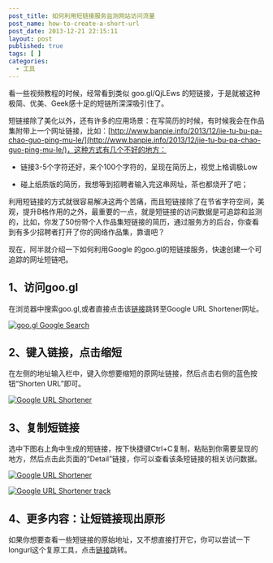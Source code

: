 ```yaml
---
post_title: 如何利用短链接服务监测网站访问流量
post_name: how-to-create-a-short-url
post_date: 2013-12-21 22:15:11
layout: post
published: true
tags: [ ]
categories:
  - 工具
---
```

看一些视频教程的时候，经常看到类似 goo.gl/QjLEws 的短链接，于是就被这种极简、优美、Geek感十足的短链所深深吸引住了。

短链接除了美化以外，还有许多的应用场景：在写简历的时候，有时候我会在作品集附带上一个网址链接，比如：[http://www.banpie.info/2013/12/jie-tu-bu-pa-chao-guo-ping-mu-le/](http://www.banpie.info/2013/12/jie-tu-bu-pa-chao-guo-ping-mu-le/)，这种方式有几个不好的地方：

*   链接3-5个字符还好，来个100个字符的，呈现在简历上，视觉上格调极Low

*   碰上纸质版的简历，我想等到招聘者输入完这串网址，茶也都烧开了吧；

利用短链接的方式就很容易解决这两个苦痛，而且短链接除了在节省字符空间，美观，提升B格作用的之外，最重要的一点，就是短链接的访问数据是可追踪和监测的，比如，你发了50份带个人作品集短链接的简历，通过服务方的后台，你查看到有多少招聘者打开了你的网络作品集，靠谱吧？

现在，阿半就介绍一下如何利用Google 的goo.gl的短链接服务，快速创建一个可追踪的网址短链吧。

## 1、访问goo.gl

在浏览器中搜索goo.gl,或者直接点击该[链接](http://goo.gl/)跳转至Google URL Shortener网址。

[![goo.gl   Google Search](http://7arnhx.com1.z0.glb.clouddn.com/wp-content/uploads/2013/12/goo.gl-Google-Search.png)](http://7arnhx.com1.z0.glb.clouddn.com/wp-content/uploads/2013/12/goo.gl-Google-Search.png)

## 2、键入链接，点击缩短

在左侧的地址输入栏中，键入你想要缩短的原网址链接，然后点击右侧的蓝色按钮“Shorten URL”即可。

[![Google URL Shortener](http://7arnhx.com1.z0.glb.clouddn.com/wp-content/uploads/2013/12/Google-URL-Shortener.png)](http://7arnhx.com1.z0.glb.clouddn.com/wp-content/uploads/2013/12/Google-URL-Shortener.png)

## 3、复制短链接

选中下图右上角中生成的短链接，按下快捷键Ctrl+C复制，粘贴到你需要呈现的地方，然后点击此页面的“Detail”链接，你可以查看该条短链接的相关访问数据。

[![Google URL Shortener](http://7arnhx.com1.z0.glb.clouddn.com/wp-content/uploads/2013/12/Google-URL-Shortener1.png)](http://7arnhx.com1.z0.glb.clouddn.com/wp-content/uploads/2013/12/Google-URL-Shortener1.png)

[![Google URL Shortener track](http://7arnhx.com1.z0.glb.clouddn.com/wp-content/uploads/2013/12/Google-URL-Shortener-track.png)](http://7arnhx.com1.z0.glb.clouddn.com/wp-content/uploads/2013/12/Google-URL-Shortener-track.png)

## 4、更多内容：让短链接现出原形

如果你想要查看一些短链接的原始地址，又不想直接打开它，你可以尝试一下longurl这个复原工具，点击[链接](http://longurl.org/)跳转。